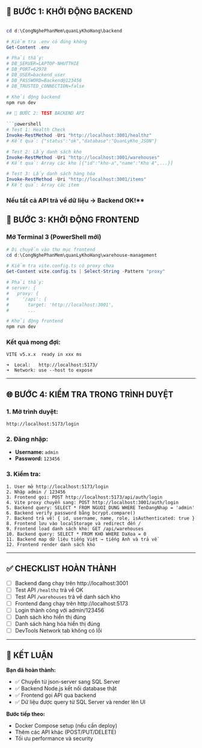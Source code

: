 ## 🎯 BƯỚC 1: KHỞI ĐỘNG BACKEND
```powershell

cd d:\CongNghePhanMem\quanLyKhoHang\backend

# Kiểm tra .env có đúng không
Get-Content .env

# Phải thấy:
# DB_SERVER=LAPTOP-NHUTTHIE
# DB_PORT=62978
# DB_USER=backend_user
# DB_PASSWORD=Backend@123456
# DB_TRUSTED_CONNECTION=false

# Khởi động backend
npm run dev

## 🧪 BƯỚC 2: TEST BACKEND API

```powershell
# Test 1: Health Check
Invoke-RestMethod -Uri "http://localhost:3001/healthz"
# Kết quả: {"status":"ok","database":"QuanLyKho_JSON"}

# Test 2: Lấy danh sách kho
Invoke-RestMethod -Uri "http://localhost:3001/warehouses"
# Kết quả: Array các kho [{"id":"kho-a","name":"Kho A",...}]

# Test 3: Lấy danh sách hàng hóa
Invoke-RestMethod -Uri "http://localhost:3001/items"
# Kết quả: Array các item
```

###  Nếu tất cả API trả về dữ liệu → Backend OK!**


## 🎨 BƯỚC 3: KHỞI ĐỘNG FRONTEND

### **Mở Terminal 3 (PowerShell mới)**

```powershell
# Di chuyển vào thư mục frontend
cd d:\CongNghePhanMem\quanLyKhoHang\warehouse-management

# Kiểm tra vite.config.ts có proxy chưa
Get-Content vite.config.ts | Select-String -Pattern "proxy"

# Phải thấy:
# server: {
#   proxy: {
#     '/api': {
#       target: 'http://localhost:3001',
#       ...

# Khởi động frontend
npm run dev
```

### **Kết quả mong đợi:**

```
VITE v5.x.x  ready in xxx ms

➜  Local:   http://localhost:5173/
➜  Network: use --host to expose
```

---

## 🌐 BƯỚC 4: KIỂM TRA TRONG TRÌNH DUYỆT

### **1. Mở trình duyệt:**
```
http://localhost:5173/login
```

### **2. Đăng nhập:**
- **Username:** `admin`
- **Password:** `123456`

### **3. Kiểm tra:**


```
1. User mở http://localhost:5173/login
2. Nhập admin / 123456
3. Frontend gọi: POST http://localhost:5173/api/auth/login
4. Vite proxy chuyển sang: POST http://localhost:3001/auth/login
5. Backend query: SELECT * FROM NGUOI_DUNG WHERE TenDangNhap = 'admin'
6. Backend verify password bằng bcrypt.compare()
7. Backend trả về: { id, username, name, role, isAuthenticated: true }
8. Frontend lưu vào localStorage và redirect đến /
9. Frontend load danh sách kho: GET /api/warehouses
10. Backend query: SELECT * FROM KHO WHERE DaXoa = 0
11. Backend map dữ liệu tiếng Việt → tiếng Anh và trả về
12. Frontend render danh sách kho
```

---

## ✅ CHECKLIST HOÀN THÀNH

- [ ] Backend đang chạy trên http://localhost:3001
- [ ] Test API `/healthz` trả về OK
- [ ] Test API `/warehouses` trả về danh sách kho
- [ ] Frontend đang chạy trên http://localhost:5173
- [ ] Login thành công với admin/123456
- [ ] Danh sách kho hiển thị đúng
- [ ] Danh sách hàng hóa hiển thị đúng
- [ ] DevTools Network tab không có lỗi

---

## 🎉 KẾT LUẬN

**Bạn đã hoàn thành:**
- ✅ Chuyển từ json-server sang SQL Server
- ✅ Backend Node.js kết nối database thật
- ✅ Frontend gọi API qua backend
- ✅ Dữ liệu được query từ SQL Server và render lên UI

**Bước tiếp theo:**
- Docker Compose setup (nếu cần deploy)
- Thêm các API khác (POST/PUT/DELETE)
- Tối ưu performance và security
